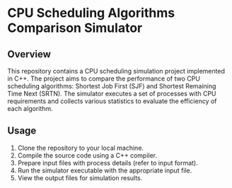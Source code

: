 # CPU Scheduling Algorithms Comparison Simulator

## Overview
This repository contains a CPU scheduling simulation project implemented in C++. The project aims to compare the performance of two CPU scheduling algorithms: Shortest Job First (SJF) and Shortest Remaining Time Next (SRTN). The simulator executes a set of processes with CPU requirements and collects various statistics to evaluate the efficiency of each algorithm.

## Usage
1. Clone the repository to your local machine.
2. Compile the source code using a C++ compiler.
3. Prepare input files with process details (refer to input format).
4. Run the simulator executable with the appropriate input file.
5. View the output files for simulation results.

